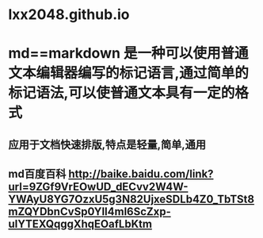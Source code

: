 # lxx2048.github.io
# md==markdown  是一种可以使用普通文本编辑器编写的标记语言,通过简单的标记语法,可以使普通文本具有一定的格式
## 应用于文档快速排版,特点是轻量,简单,通用
## md百度百科 http://baike.baidu.com/link?url=9ZGf9VrEOwUD_dECvv2W4W-YWAyU8YG7OzxU5g3N82UjxeSDLb4Z0_TbTSt8mZQYDbnCvSp0YIl4ml6ScZxp-uIYTEXQqggXhqEOafLbKtm
